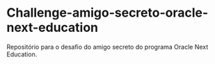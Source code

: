 # Challenge-amigo-secreto-oracle-next-education

Repositório para o desafio do amigo secreto do programa Oracle Next Education.
